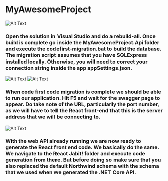 # MyAwesomeProject

![Alt Text](https://media.licdn.com/dms/image/C5112AQFc22WDnkRroQ/article-inline_image-shrink_1000_1488/0?e=1576108800&v=beta&t=3-k-P4l2R4Vd_eTtik8Jhby_dDFP54b1Jc964YDjVHc)

### Open the solution in Visual Studio and do a rebuild-all. Once build is complete go inside the MyAwesomeProject.Api folder and execute the codefirst-migration.bat to build the database. The migration script assumes that you have SQLExpress installed locally. Otherwise, you will need to correct your connection string inside the app appSettings.json.

![Alt Text](https://media.licdn.com/dms/image/C5112AQEl_WoYZI5lVw/article-inline_image-shrink_1000_1488/0?e=1576108800&v=beta&t=aOTqkWkar71J8r2RU7NR8gmH5f2RKiiiQQ4P-QF81Cs)
![Alt Text](https://media.licdn.com/dms/image/C5112AQEhtJjBjDTjuw/article-inline_image-shrink_1500_2232/0?e=1576108800&v=beta&t=hg2g07-h3IA5o6FRAnBwNoV2lqgS4v2rJjjQV-hc2VY)

### When code first code migration is complete we should be able to run our application. Hit F5 and wait for the swagger page to appear. Do take note of the URL, particularly the port number, as we will have to tell the React front-end that this is the server address that we will be connecting to.

![Alt Text](https://media.licdn.com/dms/image/C5112AQFYIagYM3v9yQ/article-inline_image-shrink_1000_1488/0?e=1576108800&v=beta&t=2u2LtEzGqkZioWSnWsTNwev6Tk2Qbq7jHxB2oTCMexc)

### With the web API already running we are now ready to generate the React front end code. We basically do the same. We navigate to the React Jabit! folder and execute code generation from there. But before doing so make sure that you also replaced the default Northwind schema with the schema that we used when we generated the .NET Core API.




